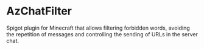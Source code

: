 # AzChatFilter
Spigot plugin for Minecraft that allows filtering forbidden words, avoiding the repetition of messages and controlling the sending of URLs in the server chat.
